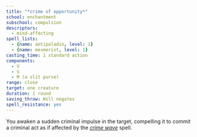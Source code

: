 ```yaml
---
title: "*crime of opportunity*"
school: enchantment
subschool: compulsion
descriptors:
  - mind-affecting
spell_lists:
  - {name: antipaladin, level: 1}
  - {name: mesmerist, level: 1}
casting_time: 1 standard action
components:
  - V
  - S
  - M (a slit purse)
range: close
target: one creature
duration: 1 round
saving_throw: Will negates
spell_resistance: yes
---
```


You awaken a sudden criminal impulse in the target, compelling it to commit a criminal act as if affected by the [*crime wave*](/spells/crime-wave/) spell.

